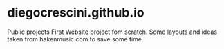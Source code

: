 # diegocrescini.github.io
Public projects
First Website project fom scratch. Some layouts and ideas taken from hakenmusic.com to save some time. 
